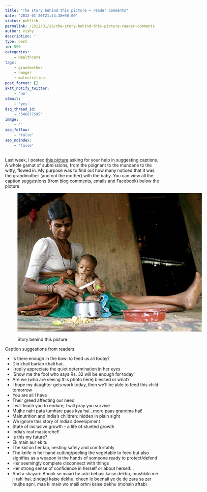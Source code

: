 ```yaml
---
title: "The story behind this picture – reader comments"
date: '2012-01-20T21:34:38+00:00'
status: publish
permalink: /2012/01/20/the-story-behind-this-picture-reader-comments
author: vishy
description: ''
type: post
id: 590
categories:
    - Healthcare
tags:
    - grandmother
    - hunger
    - malnutrition
post_format: []
aktt_notify_twitter:
    - 'no'
s2mail:
    - 'yes'
dsq_thread_id:
    - '546877695'
image:
    - ''
seo_follow:
    - 'false'
seo_noindex:
    - 'false'
---
```

Last week, I posted [this picture](http://www.techsangam.com/2012/01/12/this-picture-needs-a-caption-help/) asking for your help in suggesting captions. A whole gamut of submissions, from the poignant to the mundane to the witty, flowed in. My purpose was to find out how many noticed that it was the grandmother (and not the mother) with the baby. You can view all the caption suggestions (from blog comments, emails and Facebook) below the picture.

<figure aria-describedby="caption-attachment-591" class="wp-caption aligncenter" id="attachment_591" style="width: 600px">

[![](../../../../uploads/2012/01/whats_the_story_here1.jpg "whats_the_story_here")](../../../../uploads/2012/01/whats_the_story_here1.jpg)<figcaption class="wp-caption-text" id="caption-attachment-591">Story behind this picture</figcaption></figure>

Caption suggestions from readers:

- Is there enough in the bowl to feed us all today?
- Din khali bartan khali hai…
- I really appreciate the quiet determination in her eyes
- ‘Show me the fool who says Rs. 32 will be enough for today’
- Are we (who are seeing this photo here) blessed or what?
- I hope my daughter gets work today, then we’ll be able to feed this child tomorrow
- You are all I have
- Their greed affecting our need
- I will teach you to endure, I will pray you survive
- Mujhe nahi pata tumhare paas kya hai…mere paas grandma hai!
- Malnutrition and India’s children: hidden in plain sight
- We ignore this story of India’s development
- State of inclusive growth – a life of stunted growth
- India’s real masterchef!
- Is this my future?
- Ek main aur ek tu
- The kid on her lap, nesting safely and comfortably
- The knife in her hand cutting/peeling the vegetable to feed but also signifies as a weapon in the hands of someone ready to protect/defend
- Her seemingly complete disconnect with things
- Her strong sense of confidence in herself or about herself…
- And a shayari: Bhook se maari he uski bebasi kaise dekhu, mushkilo me ji rahi hai, zindagi kaise dekhu, cheen le beenaii ye de de zara sa zar mujhe apni, maa ki main wo maili orhni kaise dekhu (mohsin aftab)